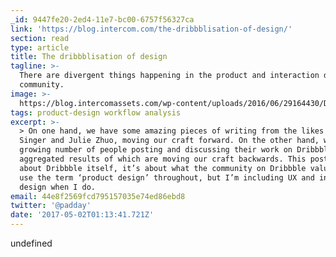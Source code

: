 ```yaml
---
_id: 9447fe20-2ed4-11e7-bc00-6757f56327ca
link: 'https://blog.intercom.com/the-dribbblisation-of-design/'
section: read
type: article
title: The dribbblisation of design
tagline: >-
  There are divergent things happening in the product and interaction design
  community.
image: >-
  https://blog.intercomassets.com/wp-content/uploads/2016/06/29164430/Dribblization_of_Design_Hero.png
tags: product-design workflow analysis
excerpt: >-
  > On one hand, we have some amazing pieces of writing from the likes of Ryan
  Singer and Julie Zhuo, moving our craft forward. On the other hand, we have a
  growing number of people posting and discussing their work on Dribbble, the
  aggregated results of which are moving our craft backwards. This post is not
  about Dribbble itself, it’s about what the community on Dribbble value. I’ll
  use the term ‘product design’ throughout, but I’m including UX and interaction
  design when I do.
email: 44e8f2569fcd795157035e74ed86ebd8
twitter: '@padday'
date: '2017-05-02T01:13:41.721Z'
---
```

undefined
